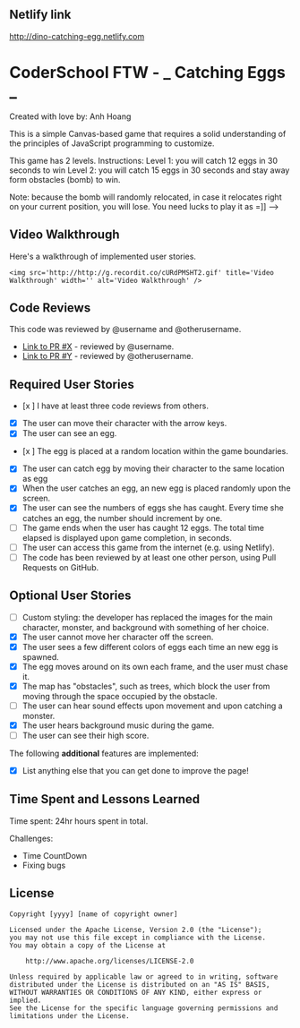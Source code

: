 
## Netlify link

http://dino-catching-egg.netlify.com

# CoderSchool FTW - _ Catching Eggs _

Created with love by: Anh Hoang

This is a simple Canvas-based game that requires a solid understanding of the principles of JavaScript programming to customize.

This game has 2 levels. Instructions:
Level 1: you will catch 12 eggs in 30 seconds to win
Level 2: you will catch 15 eggs in 30 seconds and stay away form obstacles (bomb) to win.

Note: because the bomb will randomly relocated, in case it relocates right on your current position, you will lose. You need lucks to play it as  =]]  -->

## Video Walkthrough

Here's a walkthrough of implemented user stories.

```
<img src='http://http://g.recordit.co/cURdPMSHT2.gif' title='Video Walkthrough' width='' alt='Video Walkthrough' />
```

## Code Reviews

This code was reviewed by @username and @otherusername.

- [Link to PR #X](#) - reviewed by @username.
- [Link to PR #Y](#) - reviewed by @otherusername.

## Required User Stories

- [x ] I have at least three code reviews from others.
- [x] The user can move their character with the arrow keys.
- [x] The user can see an egg.
- [x ] The egg is placed at a random location within the game boundaries.
- [x] The user can catch egg by moving their character to the same location as egg
- [x] When the user catches an egg, an new egg is placed randomly upon the screen.
- [x] The user can see the numbers of eggs she has caught. Every time she catches an egg, the number should increment by one.
- [ ] The game ends when the user has caught 12 eggs. The total time elapsed is displayed upon game completion, in seconds.
- [ ] The user can access this game from the internet (e.g. using Netlify).
- [ ] The code has been reviewed by at least one other person, using Pull Requests on GitHub.

## Optional User Stories

- [ ] Custom styling: the developer has replaced the images for the main character, monster, and background with something of her choice.
- [x] The user cannot move her character off the screen.
- [x] The user sees a few different colors of eggs each time an new egg is spawned.
- [x] The egg moves around on its own each frame, and the user must chase it.
- [x] The map has "obstacles", such as trees, which block the user from moving through the space occupied by the obstacle.
- [ ] The user can hear sound effects upon movement and upon catching a monster.
- [x] The user hears background music during the game.
- [ ] The user can see their high score.

The following **additional** features are implemented:

- [x] List anything else that you can get done to improve the page!

## Time Spent and Lessons Learned

Time spent: 24hr hours spent in total.

Challenges:
- Time CountDown
- Fixing bugs

## License

    Copyright [yyyy] [name of copyright owner]

    Licensed under the Apache License, Version 2.0 (the "License");
    you may not use this file except in compliance with the License.
    You may obtain a copy of the License at

        http://www.apache.org/licenses/LICENSE-2.0

    Unless required by applicable law or agreed to in writing, software
    distributed under the License is distributed on an "AS IS" BASIS,
    WITHOUT WARRANTIES OR CONDITIONS OF ANY KIND, either express or implied.
    See the License for the specific language governing permissions and
    limitations under the License.
